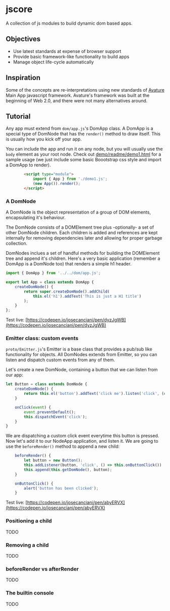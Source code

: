 # jscore

A collection of js modules to build dynamic dom based apps.

## Objectives

* Use latest standards at expense of browser support
* Provide basic framework-like functionality to build apps
* Manage object life-cycle automatically

## Inspiration

Some of the concepts are re-interpretations using new standards of [Avature](https://wwww.avature.net) Main App javascript framework. Avature's framework was built at the beginning of Web 2.0, and there were not many alternatives around.

## Tutorial

Any app must extend from `dom/app.js`'s DomApp class. A DomApp is a special type of DomNode that has the `render()` method to draw itself. This is usually how you kick off your app.

You can include the app and run it on any node, but you will usually use the `body` element as your root node. Check out [demo/readme/demo1.html](demo/readme/demo1.html) for a sample usage (we just include some basic Boootstrap css style and import a DomApp to render).

```html
        <script type="module">
            import { App } from './demo1.js';
            (new App()).render();
        </script>
```

### A DomNode

A DomNode is the object representation of a group of DOM elements, encapsulating it's behaviour.

The DomNode consists of a DOMElement tree plus -optionally- a set of other DomNode children. Each children is added and references are kept internally for removing dependencies later and allowing for proper garbage collection.

DomNodes inclues a set of handful methods for building the DOMElement tree and append it's children. Here's a very basic application (remember a DomApp is a DomNode too) that renders a simple h1 header.

```javascript
import { DomApp } from '../../dom/app.js';

export let App = class extends DomApp {
    createDomNode() {
        return super.createDomNode().addChild(
            this.el('h1').addText('This is just a H1 title')
        );
    }
};
```
Test live: [https://codepen.io/josecanciani/pen/dyzJgWB](https://codepen.io/josecanciani/pen/dyzJgWB)

### Emitter class: custom events

`proto/Emitter.js`'s Emitter is a base class that provides a pub/sub like functionality for objects. All DomNodes extends from Emitter, so you can listen and dispatch custom events from any of them.

Let's create a new DomNode, containing a button that we can listen from our app:

```javascript
let Button = class extends DomNode {
    createDomNode() {
        return this.el('button').addText('click me').listen('click', (event) => this.onClick(event));
    }

    onClick(event) {
        event.preventDefault();
        this.dispatchEvent('click');
    }
}
```

We are dispatching a custom click event everytime this button is pressed. Now let's add it to our NodeApp application, and listen it. We are going to use the `beforeRender()` method to append a new child:

```javascript
    beforeRender() {
        let button = new Button();
        this.addListener(button, 'click', () => this.onButtonClick())
        this.append(this.getDomNode(), button);
    }

    onButtonClick() {
        alert('button has been clicked');
    }
```

Test live: [https://codepen.io/josecanciani/pen/abyERVX](https://codepen.io/josecanciani/pen/abyERVX)

### Positioning a child

TODO

### Removing a child

TODO

### beforeRender vs afterRender

TODO

### The builtin console

TODO
